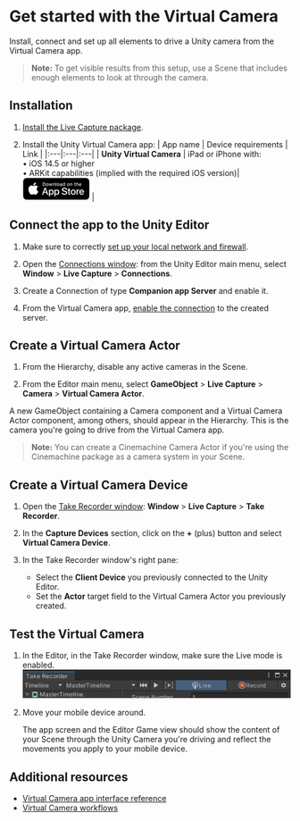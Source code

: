 # Get started with the Virtual Camera

Install, connect and set up all elements to drive a Unity camera from the Virtual Camera app.

>**Note:** To get visible results from this setup, use a Scene that includes enough elements to look at through the camera.

## Installation

1. [Install the Live Capture package](installation.md).

2. Install the Unity Virtual Camera app:
   | App name | Device requirements | Link |
   |:---|:---|:---|
   | **Unity Virtual Camera** | iPad or iPhone with:<br />• iOS 14.5 or higher<br />• ARKit capabilities (implied with the required iOS version)| [![Unity Virtual Camera](images/app-store-badge.png)](https://apps.apple.com/us/app/unity-virtual-camera/id1478175507) |

## Connect the app to the Unity Editor

1. Make sure to correctly [set up your local network and firewall](connection-network.md).

2. Open the [Connections window](ref-window-connections.md): from the Unity Editor main menu, select **Window** > **Live Capture** > **Connections**.

3. Create a Connection of type **Companion app Server** and enable it.

4. From the Virtual Camera app, [enable the connection](connection-device.md#companion-app-connection) to the created server.

## Create a Virtual Camera Actor

1. From the Hierarchy, disable any active cameras in the Scene.

2. From the Editor main menu, select **GameObject** > **Live Capture** > **Camera** > **Virtual Camera Actor**.

  A new GameObject containing a Camera component and a Virtual Camera Actor component, among others, should appear in the Hierarchy. This is the camera you're going to drive from the Virtual Camera app.

>**Note:** You can create a Cinemachine Camera Actor if you're using the Cinemachine package as a camera system in your Scene.

## Create a Virtual Camera Device

1. Open the [Take Recorder window](ref-window-take-recorder.md): **Window** > **Live Capture** > **Take Recorder**.

2. In the **Capture Devices** section, click on the **+** (plus) button and select **Virtual Camera Device**.

3. In the Take Recorder window's right pane:
    * Select the **Client Device** you previously connected to the Unity Editor.
    * Set the **Actor** target field to the Virtual Camera Actor you previously created.

## Test the Virtual Camera

1. In the Editor, in the Take Recorder window, make sure the Live mode is enabled.  
   ![Take Recorder Window](images/ref-window-take-recorder-live.png)

2. Move your mobile device around.

   The app screen and the Editor Game view should show the content of your Scene through the Unity Camera you're driving and reflect the movements you apply to your mobile device.

## Additional resources

* [Virtual Camera app interface reference](virtual-camera-app-ui.md)
* [Virtual Camera workflows](virtual-camera-workflow.md)
